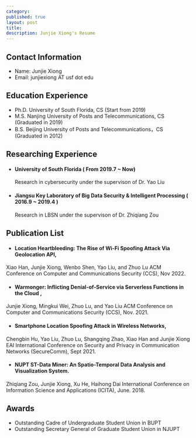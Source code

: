 ```yaml
---
category: 
published: true
layout: post
title: 
description: Junjie Xiong's Resume
---
```


Contact Information
---
- Name:  Junjie Xiong
- Email: junjiexiong AT usf dot edu


Education Experience
---
- Ph.D. University of South Florida, CS (Start from 2019)
- M.S. Nanjing University of Posts and Telecommunications, CS (Graduated in 2019)
- B.S. Beijing University of Posts and Telecommunications，CS (Graduated in 2012)


Researching Experience
---
- #### University of South Florida ( From 2019.7 ~ Now)  
    Research in cybersecurity under the supervison of Dr. Yao Liu
- #### Jiangsu Key Laboratory of Big Data Security & Intelligent Processing ( 2016.9 ~ 2019.4 )  
    Research in LBSN under the supervison of Dr. Zhiqiang Zou

Publication List
---
- #### Location Heartbleeding: The Rise of Wi-Fi Spoofing Attack Via Geolocation API,
Xiao Han, Junjie Xiong, Wenbo Shen, Yao Liu, and Zhuo Lu
ACM Conference on Computer and Communications Security (CCS), Nov 2022.
- #### Warmonger: Inflicting Denial-of-Service via Serverless Functions in the Cloud ,
Junjie Xiong, Mingkui Wei, Zhuo Lu, and Yao Liu
ACM Conference on Computer and Communications Security (CCS), Nov. 2021.
- #### Smartphone Location Spoofing Attack in Wireless Networks,
Chengbin Hu, Yao Liu, Zhuo Lu, Shangqing Zhao, Xiao Han and Junjie Xiong
EAI International Conference on Security and Privacy in Communication Networks (SecureComm), Sept 2021.
- #### NUPT ST-Data Miner: An Spatio-Temporal Data Analysis and Visualization System. 
Zhiqiang Zou, Junjie Xiong, Xu He, Haihong Dai
International Conference on Information Science and Applications (ICITA), June. 2018. 


Awards
---
- Outstanding Cadre of Undergraduate Student Union in BUPT
- Outstanding Secretary General of Graduate Student Union in NJUPT

